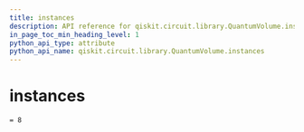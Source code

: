 ```yaml
---
title: instances
description: API reference for qiskit.circuit.library.QuantumVolume.instances
in_page_toc_min_heading_level: 1
python_api_type: attribute
python_api_name: qiskit.circuit.library.QuantumVolume.instances
---
```


# instances

<span id="qiskit.circuit.library.QuantumVolume.instances" />

`= 8`

